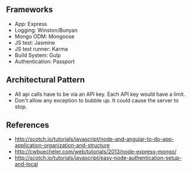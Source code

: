 ## Frameworks
* App: Express
* Logging: Winston/Bunyan 
* Mongo ODM: Mongoose
* JS test: Jasmine
* JS test runner: Karma
* Build System: Gulp
* Authentication: Passport

## Architectural Pattern
* All api calls have to be via an API key. Each API key would have a limit.
* Don't allow any exception to bubble up. It could cause the server to stop.

## References
* http://scotch.io/tutorials/javascript/node-and-angular-to-do-app-application-organization-and-structure
* http://cwbuecheler.com/web/tutorials/2013/node-express-mongo/
* http://scotch.io/tutorials/javascript/easy-node-authentication-setup-and-local